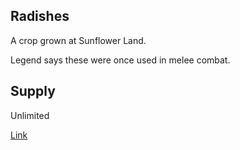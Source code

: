 ## Radishes

A crop grown at Sunflower Land.

Legend says these were once used in melee combat.

## Supply

Unlimited

[Link](https://docs.sunflower-land.com/player-guides/crop-farming)
